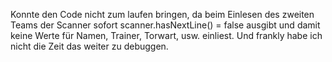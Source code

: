 Konnte den Code nicht zum laufen bringen, da beim Einlesen des zweiten Teams der Scanner sofort scanner.hasNextLine() = false ausgibt und damit keine Werte für Namen, Trainer, Torwart, usw. einliest. Und frankly habe ich nicht die Zeit das weiter zu debuggen.